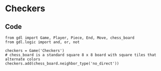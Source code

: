 # Checkers

## Code

    from gdl import Game, Player, Piece, End, Move, chess_board
    from gdl.logic import and, or, not

    checkers = Game('Checkers')
    # chess_board is a standard square 8 x 8 board with square tiles that alternate colors
    checkers.add(chess_board.neighbor_type('no_direct'))


